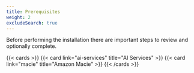 ```yaml
---
title: Prerequisites
weight: 2
excludeSearch: true
---
```


<!--
Copyright Amazon.com, Inc. or its affiliates. All Rights Reserved.
SPDX-License-Identifier: MIT-0
-->

Before performing the installation there are important steps to review and optionally complete. 

{{< cards >}}
  {{< card link="ai-services" title="AI Services" >}}
  {{< card link="macie" title="Amazon Macie" >}}
{{< /cards >}}
